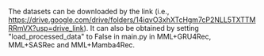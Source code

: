 The datasets can be downloaded by the link (i.e., https://drive.google.com/drive/folders/14iqvO3xhXTcHgm7cP2NLL5TXTTMRRmVX?usp=drive_link). It can also be obtained by setting "load_processed_data" to False in main.py in MML+GRU4Rec, MML+SASRec and MML+Mamba4Rec.

